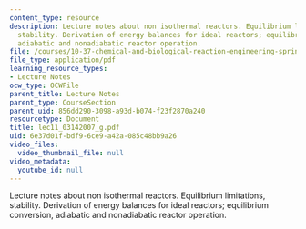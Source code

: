 ```yaml
---
content_type: resource
description: Lecture notes about non isothermal reactors. Equilibrium limitations,
  stability. Derivation of energy balances for ideal reactors; equilibrium conversion,
  adiabatic and nonadiabatic reactor operation.
file: /courses/10-37-chemical-and-biological-reaction-engineering-spring-2007/6e37d01fbdf96ce9a42a085c48bb9a26_lec11_03142007_g.pdf
file_type: application/pdf
learning_resource_types:
- Lecture Notes
ocw_type: OCWFile
parent_title: Lecture Notes
parent_type: CourseSection
parent_uid: 856dd290-3098-a93d-b074-f23f2870a240
resourcetype: Document
title: lec11_03142007_g.pdf
uid: 6e37d01f-bdf9-6ce9-a42a-085c48bb9a26
video_files:
  video_thumbnail_file: null
video_metadata:
  youtube_id: null
---
```

Lecture notes about non isothermal reactors. Equilibrium limitations, stability. Derivation of energy balances for ideal reactors; equilibrium conversion, adiabatic and nonadiabatic reactor operation.

